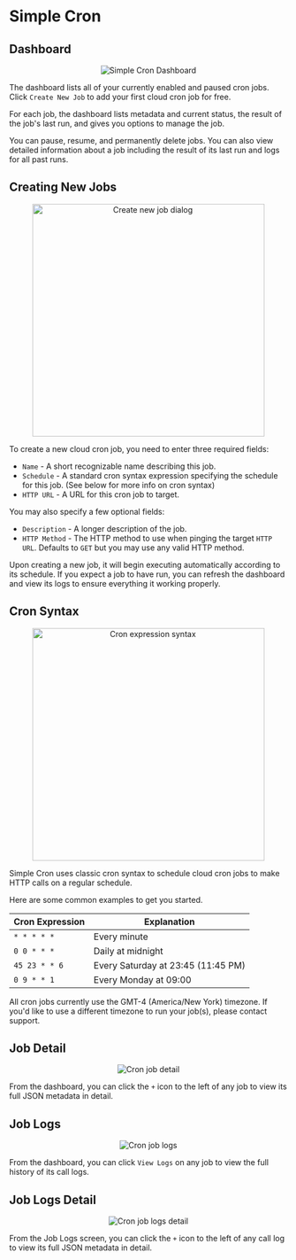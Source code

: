 # Simple Cron

## Dashboard

<p align="center">
  <img src="https://raw.githubusercontent.com/saasify-sh/simple-cron/master/media/docs/dashboard.png" alt="Simple Cron Dashboard" />
</p>

The dashboard lists all of your currently enabled and paused cron jobs. Click `Create New Job` to add your first cloud cron job for free.

For each job, the dashboard lists metadata and current status, the result of the job's last run, and gives you options to manage the job.

You can pause, resume, and permanently delete jobs. You can also view detailed information about a job including the result of its last run and logs for all past runs.

## Creating New Jobs

<p align="center">
  <img src="https://raw.githubusercontent.com/saasify-sh/simple-cron/master/media/jobs/create-new-job.png" alt="Create new job dialog" width="420" />
</p>

To create a new cloud cron job, you need to enter three required fields:

- `Name` - A short recognizable name describing this job.
- `Schedule` - A standard cron syntax expression specifying the schedule for this job. (See below for more info on cron syntax)
- `HTTP URL` - A URL for this cron job to target.

You may also specify a few optional fields:

- `Description` - A longer description of the job.
- `HTTP Method` - The HTTP method to use when pinging the target `HTTP URL`. Defaults to `GET` but you may use any valid HTTP method.

Upon creating a new job, it will begin executing automatically according to its schedule. If you expect a job to have run, you can refresh the dashboard and view its logs to ensure everything it working properly.

## Cron Syntax

<p align="center">
  <img src="https://raw.githubusercontent.com/saasify-sh/simple-cron/master/media/cron-syntax.png" alt="Cron expression syntax" width="420" />
</p>

Simple Cron uses classic cron syntax to schedule cloud cron jobs to make HTTP calls on a regular schedule.

Here are some common examples to get you started.

| Cron Expression | Explanation                        |
| --------------- | ---------------------------------- |
| `* * * * *`     | Every minute                       |
| `0 0 * * *`     | Daily at midnight                  |
| `45 23 * * 6`   | Every Saturday at 23:45 (11:45 PM) |
| `0 9 * * 1`     | Every Monday at 09:00              |

All cron jobs currently use the GMT-4 (America/New York) timezone. If you'd like to use a different timezone to run your job(s), please contact support.

## Job Detail

<p align="center">
  <img src="https://raw.githubusercontent.com/saasify-sh/simple-cron/master/media/docs/job-detail.png" alt="Cron job detail" />
</p>

From the dashboard, you can click the `+` icon to the left of any job to view its full JSON metadata in detail.

## Job Logs

<p align="center">
  <img src="https://raw.githubusercontent.com/saasify-sh/simple-cron/master/media/docs/job-logs.png" alt="Cron job logs" />
</p>

From the dashboard, you can click `View Logs` on any job to view the full history of its call logs.

## Job Logs Detail

<p align="center">
  <img src="https://raw.githubusercontent.com/saasify-sh/simple-cron/master/media/docs/job-logs-detail.png" alt="Cron job logs detail" />
</p>

From the Job Logs screen, you can click the `+` icon to the left of any call log to view its full JSON metadata in detail.

